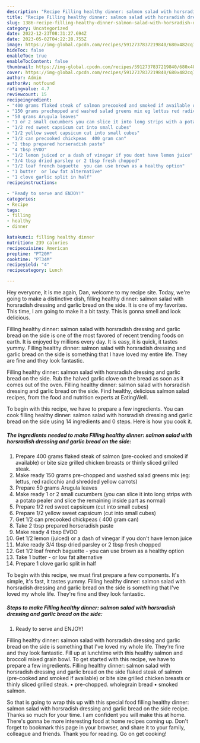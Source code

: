 ```yaml
---
description: "Recipe Filling healthy dinner: salmon salad with horsradish dressing and garlic bread on the side yang Delicious"
title: "Recipe Filling healthy dinner: salmon salad with horsradish dressing and garlic bread on the side yang Delicious"
slug: 1386-recipe-filling-healthy-dinner-salmon-salad-with-horsradish-dressing-and-garlic-bread-on-the-side-yang-delicious
category: Uncategorized
date: 2022-12-23T08:31:27.694Z
date: 2023-05-02T04:22:28.755Z
image: https://img-global.cpcdn.com/recipes/5912737837219840/680x482cq70/filling-healthy-dinner-salmon-salad-with-horsradish-dressing-and-garlic-bread-on-the-side-recipe-main-photo.jpg
hideToc: false
enableToc: true
enableTocContent: false
thumbnail: https://img-global.cpcdn.com/recipes/5912737837219840/680x482cq70/filling-healthy-dinner-salmon-salad-with-horsradish-dressing-and-garlic-bread-on-the-side-recipe-main-photo.jpg
cover: https://img-global.cpcdn.com/recipes/5912737837219840/680x482cq70/filling-healthy-dinner-salmon-salad-with-horsradish-dressing-and-garlic-bread-on-the-side-recipe-main-photo.jpg
author: Admin
authorAv: notfound
ratingvalue: 4.7
reviewcount: 15
recipeingredient:
- "400 grams flaked steak of salmon precooked and smoked if available or bite size grilled chicken breasts or thinly sliced grilled steak"
- "150 grams prechopped and washed salad greens mix eg lettus red radicchio and shredded yellow carrots"
- "50 grams Arugula leaves"
- "1 or 2 small cucumbers you can slice it into long strips with a potato pealer and slice the remaining inside part as normal"
- "1/2 red sweet capsicum cut into small cubes"
- "1/2 yellow sweet capsicum cut into small cubes"
- "1/2 can precooked chickpeas  400 gram can"
- "2 tbsp prepared horseradish paste"
- "4 tbsp EVOO"
- "1/2 lemon juiced or a dash of vinegar if you dont have lemon juice"
- "3/4 tbsp dried parsley or 2 tbsp fresh chopped"
- "1/2 loaf french baguette  you can use brown as a healthy option"
- "1 butter  or low fat alternative"
- "1 clove garlic split in half"
recipeinstructions:

- "Ready to serve and ENJOY!"
categories:
- Recipe
tags:
- filling
- healthy
- dinner

katakunci: filling healthy dinner 
nutrition: 239 calories
recipecuisine: American
preptime: "PT20M"
cooktime: "PT34M"
recipeyield: "4"
recipecategory: Lunch

---
```



Hey everyone, it is me again, Dan, welcome to my recipe site. Today, we're going to make a distinctive dish, filling healthy dinner: salmon salad with horsradish dressing and garlic bread on the side. It is one of my favorites. This time, I am going to make it a bit tasty. This is gonna smell and look delicious.

Filling healthy dinner: salmon salad with horsradish dressing and garlic bread on the side is one of the most favored of recent trending foods on earth. It is enjoyed by millions every day. It is easy, it is quick, it tastes yummy. Filling healthy dinner: salmon salad with horsradish dressing and garlic bread on the side is something that I have loved my entire life. They are fine and they look fantastic.

Filling healthy dinner: salmon salad with horsradish dressing and garlic bread on the side. Rub the halved garlic clove on the bread as soon as it comes out of the oven. Filling healthy dinner: salmon salad with horsradish dressing and garlic bread on the side. Find healthy, delicious salmon salad recipes, from the food and nutrition experts at EatingWell.


To begin with this recipe, we have to prepare a few ingredients. You can cook filling healthy dinner: salmon salad with horsradish dressing and garlic bread on the side using 14 ingredients and 0 steps. Here is how you cook it.

<!--inarticleads1-->

##### The ingredients needed to make Filling healthy dinner: salmon salad with horsradish dressing and garlic bread on the side:

1. Prepare 400 grams flaked steak of salmon (pre-cooked and smoked if available) or bite size grilled chicken breasts or thinly sliced grilled steak.
1. Make ready 150 grams pre-chopped and washed salad greens mix (eg: lettus, red radicchio and shredded yellow carrots)
1. Prepare 50 grams Arugula leaves
1. Make ready 1 or 2 small cucumbers (you can slice it into long strips with a potato pealer and slice the remaining inside part as normal)
1. Prepare 1/2 red sweet capsicum (cut into small cubes)
1. Prepare 1/2 yellow sweet capsicum (cut into small cubes)
1. Get 1/2 can precooked chickpeas ( 400 gram can)
1. Take 2 tbsp prepared horseradish paste
1. Make ready 4 tbsp EVOO
1. Get 1/2 lemon (juiced) or a dash of vinegar if you don&#39;t have lemon juice
1. Make ready 3/4 tbsp dried parsley or 2 tbsp fresh chopped
1. Get 1/2 loaf french baguette - you can use brown as a healthy option
1. Take 1 butter - or low fat alternative
1. Prepare 1 clove garlic split in half


To begin with this recipe, we must first prepare a few components. It&#39;s simple, it&#39;s fast, it tastes yummy. Filling healthy dinner: salmon salad with horsradish dressing and garlic bread on the side is something that I&#39;ve loved my whole life. They&#39;re fine and they look fantastic. 

<!--inarticleads2-->

##### Steps to make Filling healthy dinner: salmon salad with horsradish dressing and garlic bread on the side:


1. Ready to serve and ENJOY!

Filling healthy dinner: salmon salad with horsradish dressing and garlic bread on the side is something that I&#39;ve loved my whole life. They&#39;re fine and they look fantastic. Fill up at lunchtime with this healthy salmon and broccoli mixed grain bowl. To get started with this recipe, we have to prepare a few ingredients. Filling healthy dinner: salmon salad with horsradish dressing and garlic bread on the side flaked steak of salmon (pre-cooked and smoked if available) or bite size grilled chicken breasts or thinly sliced grilled steak. • pre-chopped. wholegrain bread • smoked salmon. 

So that is going to wrap this up with this special food filling healthy dinner: salmon salad with horsradish dressing and garlic bread on the side recipe. Thanks so much for your time. I am confident you will make this at home. There's gonna be more interesting food at home recipes coming up. Don't forget to bookmark this page in your browser, and share it to your family, colleague and friends. Thank you for reading. Go on get cooking!

